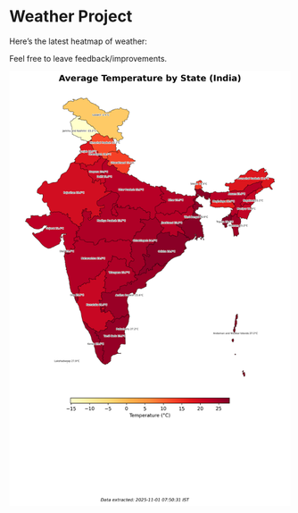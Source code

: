 # Weather Project

Here’s the latest heatmap of weather:

Feel free to leave feedback/improvements.

![India Heatmap](docs/assets/india_heatmap.png?v=056E72)
